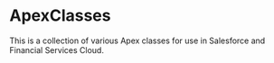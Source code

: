 # ApexClasses

This is a collection of various Apex classes for use in Salesforce and Financial Services Cloud.

